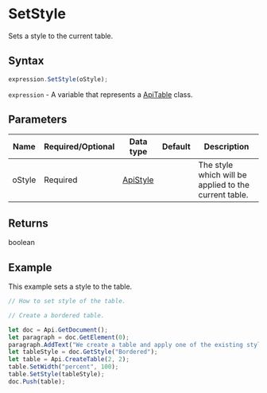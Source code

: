# SetStyle

Sets a style to the current table.

## Syntax

```javascript
expression.SetStyle(oStyle);
```

`expression` - A variable that represents a [ApiTable](../ApiTable.md) class.

## Parameters

| **Name** | **Required/Optional** | **Data type** | **Default** | **Description** |
| ------------- | ------------- | ------------- | ------------- | ------------- |
| oStyle | Required | [ApiStyle](../../ApiStyle/ApiStyle.md) |  | The style which will be applied to the current table. |

## Returns

boolean

## Example

This example sets a style to the table.

```javascript editor-docx
// How to set style of the table.

// Create a bordered table.

let doc = Api.GetDocument();
let paragraph = doc.GetElement(0);
paragraph.AddText("We create a table and apply one of the existing styles to it:");
let tableStyle = doc.GetStyle("Bordered");
let table = Api.CreateTable(2, 2);
table.SetWidth("percent", 100);
table.SetStyle(tableStyle);
doc.Push(table);
```
